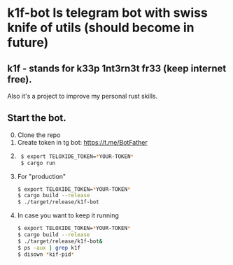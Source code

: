 # k1f-bot Is telegram bot with swiss knife of utils (should become in future)

## k1f - stands for k33p 1nt3rn3t fr33 (keep internet free).

Also it's a project to improve my personal rust skills.


## Start the bot.
0. Clone the repo
1. Create token in tg bot: https://t.me/BotFather 
2. ```bash
    $ export TELOXIDE_TOKEN=*YOUR-TOKEN*
    $ cargo run
   ```
3. For "production"  
   ```bash
   $ export TELOXIDE_TOKEN=*YOUR-TOKEN*
   $ cargo build --release
   $ ./target/release/k1f-bot
   ```
4. In case you want to keep it running
   ```bash
   $ export TELOXIDE_TOKEN=*YOUR-TOKEN*
   $ cargo build --release
   $ ./target/release/k1f-bot&
   $ ps -aux | grep k1f
   $ disown *kif-pid*
   ```
